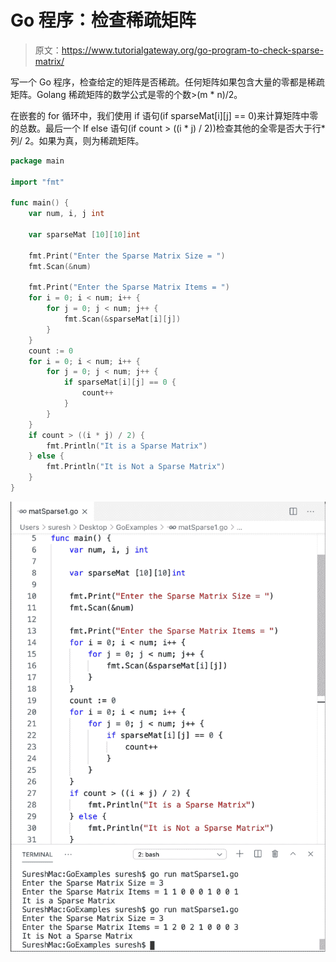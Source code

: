 # Go 程序：检查稀疏矩阵

> 原文：<https://www.tutorialgateway.org/go-program-to-check-sparse-matrix/>

写一个 Go 程序，检查给定的矩阵是否稀疏。任何矩阵如果包含大量的零都是稀疏矩阵。Golang 稀疏矩阵的数学公式是零的个数>(m * n)/2。

在嵌套的 for 循环中，我们使用 if 语句(if sparseMat[i][j] == 0)来计算矩阵中零的总数。最后一个 If else 语句(if count > ((i * j) / 2))检查其他的全零是否大于行*列/ 2。如果为真，则为稀疏矩阵。

```go
package main

import "fmt"

func main() {
    var num, i, j int

    var sparseMat [10][10]int

    fmt.Print("Enter the Sparse Matrix Size = ")
    fmt.Scan(&num)

    fmt.Print("Enter the Sparse Matrix Items = ")
    for i = 0; i < num; i++ {
        for j = 0; j < num; j++ {
            fmt.Scan(&sparseMat[i][j])
        }
    }
    count := 0
    for i = 0; i < num; i++ {
        for j = 0; j < num; j++ {
            if sparseMat[i][j] == 0 {
                count++
            }
        }
    }
    if count > ((i * j) / 2) {
        fmt.Println("It is a Sparse Matrix")
    } else {
        fmt.Println("It is Not a Sparse Matrix")
    }
}
```

![Go Program to Check Sparse Matrix 1](img/0d25374623c57a955cceba1377c4e679.png)